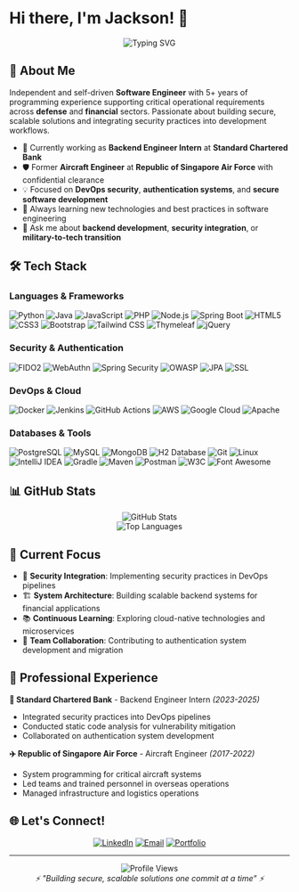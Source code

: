 # Hi there, I'm Jackson! 👋

<div align="center">
  <img src="https://readme-typing-svg.herokuapp.com?font=Fira+Code&pause=1000&color=00D9FF&center=true&vCenter=true&width=435&lines=Software+Engineer;Backend+Developer;DevOps+Enthusiast;Security-Focused+Developer" alt="Typing SVG" />
</div>

## 🚀 About Me

Independent and self-driven **Software Engineer** with 5+ years of programming experience supporting critical operational requirements across **defense** and **financial** sectors. Passionate about building secure, scalable solutions and integrating security practices into development workflows.

- 🔭 Currently working as **Backend Engineer Intern** at **Standard Chartered Bank**
- 🛡️ Former **Aircraft Engineer** at **Republic of Singapore Air Force** with confidential clearance
- 💡 Focused on **DevOps security**, **authentication systems**, and **secure software development**
- 🌱 Always learning new technologies and best practices in software engineering
- 💬 Ask me about **backend development**, **security integration**, or **military-to-tech transition**

## 🛠️ Tech Stack

### Languages & Frameworks
![Python](https://img.shields.io/badge/Python-3776AB?style=for-the-badge&logo=python&logoColor=white)
![Java](https://img.shields.io/badge/Java-ED8B00?style=for-the-badge&logo=openjdk&logoColor=white)
![JavaScript](https://img.shields.io/badge/JavaScript-F7DF1E?style=for-the-badge&logo=javascript&logoColor=black)
![PHP](https://img.shields.io/badge/PHP-777BB4?style=for-the-badge&logo=php&logoColor=white)
![Node.js](https://img.shields.io/badge/Node.js-43853D?style=for-the-badge&logo=node.js&logoColor=white)
![Spring Boot](https://img.shields.io/badge/Spring_Boot-6DB33F?style=for-the-badge&logo=spring-boot&logoColor=white)
![HTML5](https://img.shields.io/badge/HTML5-E34F26?style=for-the-badge&logo=html5&logoColor=white)
![CSS3](https://img.shields.io/badge/CSS3-1572B6?style=for-the-badge&logo=css3&logoColor=white)
![Bootstrap](https://img.shields.io/badge/Bootstrap-563D7C?style=for-the-badge&logo=bootstrap&logoColor=white)
![Tailwind CSS](https://img.shields.io/badge/Tailwind_CSS-38B2AC?style=for-the-badge&logo=tailwind-css&logoColor=white)
![Thymeleaf](https://img.shields.io/badge/Thymeleaf-005F0F?style=for-the-badge&logo=thymeleaf&logoColor=white)
![jQuery](https://img.shields.io/badge/jQuery-0769AD?style=for-the-badge&logo=jquery&logoColor=white)

### Security & Authentication
![FIDO2](https://img.shields.io/badge/FIDO2-FF6B35?style=for-the-badge&logo=fido-alliance&logoColor=white)
![WebAuthn](https://img.shields.io/badge/WebAuthn-4285F4?style=for-the-badge&logo=webauthn&logoColor=white)
![Spring Security](https://img.shields.io/badge/Spring_Security-6DB33F?style=for-the-badge&logo=springsecurity&logoColor=white)
![OWASP](https://img.shields.io/badge/OWASP-000000?style=for-the-badge&logo=owasp&logoColor=white)
![JPA](https://img.shields.io/badge/JPA-59666C?style=for-the-badge&logo=hibernate&logoColor=white)
![SSL](https://img.shields.io/badge/SSL-326CE5?style=for-the-badge&logo=letsencrypt&logoColor=white)

### DevOps & Cloud
![Docker](https://img.shields.io/badge/Docker-2496ED?style=for-the-badge&logo=docker&logoColor=white)
![Jenkins](https://img.shields.io/badge/Jenkins-D24939?style=for-the-badge&logo=jenkins&logoColor=white)
![GitHub Actions](https://img.shields.io/badge/GitHub_Actions-2088FF?style=for-the-badge&logo=github-actions&logoColor=white)
![AWS](https://img.shields.io/badge/AWS-232F3E?style=for-the-badge&logo=amazon-aws&logoColor=white)
![Google Cloud](https://img.shields.io/badge/Google_Cloud-4285F4?style=for-the-badge&logo=google-cloud&logoColor=white)
![Apache](https://img.shields.io/badge/Apache-D22128?style=for-the-badge&logo=apache&logoColor=white)

### Databases & Tools
![PostgreSQL](https://img.shields.io/badge/PostgreSQL-316192?style=for-the-badge&logo=postgresql&logoColor=white)
![MySQL](https://img.shields.io/badge/MySQL-4479A1?style=for-the-badge&logo=mysql&logoColor=white)
![MongoDB](https://img.shields.io/badge/MongoDB-4EA94B?style=for-the-badge&logo=mongodb&logoColor=white)
![H2 Database](https://img.shields.io/badge/H2-1021FF?style=for-the-badge&logo=h2&logoColor=white)
![Git](https://img.shields.io/badge/Git-F05032?style=for-the-badge&logo=git&logoColor=white)
![Linux](https://img.shields.io/badge/Linux-FCC624?style=for-the-badge&logo=linux&logoColor=black)
![IntelliJ IDEA](https://img.shields.io/badge/IntelliJ_IDEA-000000?style=for-the-badge&logo=intellij-idea&logoColor=white)
![Gradle](https://img.shields.io/badge/Gradle-02303A?style=for-the-badge&logo=gradle&logoColor=white)
![Maven](https://img.shields.io/badge/Maven-C71A36?style=for-the-badge&logo=apache-maven&logoColor=white)
![Postman](https://img.shields.io/badge/Postman-FF6C37?style=for-the-badge&logo=postman&logoColor=white)
![W3C](https://img.shields.io/badge/W3C-005A9C?style=for-the-badge&logo=w3c&logoColor=white)
![Font Awesome](https://img.shields.io/badge/Font_Awesome-339AF0?style=for-the-badge&logo=fontawesome&logoColor=white)

## 📊 GitHub Stats

<div align="center">
  <img src="https://github-readme-stats.vercel.app/api?username=Xenojack1000&show_icons=true&theme=tokyonight&count_private=true" alt="GitHub Stats" />
</div>

<div align="center">
  <img src="https://github-readme-stats.vercel.app/api/top-langs/?username=Xenojack1000&layout=compact&theme=tokyonight" alt="Top Languages" />
</div>

## 🎯 Current Focus

- 🔐 **Security Integration**: Implementing security practices in DevOps pipelines
- 🏗️ **System Architecture**: Building scalable backend systems for financial applications
- 📚 **Continuous Learning**: Exploring cloud-native technologies and microservices
- 🤝 **Team Collaboration**: Contributing to authentication system development and migration

## 💼 Professional Experience

**🏦 Standard Chartered Bank** - Backend Engineer Intern *(2023-2025)*
- Integrated security practices into DevOps pipelines
- Conducted static code analysis for vulnerability mitigation
- Collaborated on authentication system development

**✈️ Republic of Singapore Air Force** - Aircraft Engineer *(2017-2022)*
- System programming for critical aircraft systems
- Led teams and trained personnel in overseas operations
- Managed infrastructure and logistics operations

## 🌐 Let's Connect!

<div align="center">
  
[![LinkedIn](https://img.shields.io/badge/LinkedIn-0077B5?style=for-the-badge&logo=linkedin&logoColor=white)](https://linkedin.com/in/jackson-lim1/)
[![Email](https://img.shields.io/badge/Email-D14836?style=for-the-badge&logo=gmail&logoColor=white)](mailto:jacksonlim235@gmail.com)
[![Portfolio](https://img.shields.io/badge/Portfolio-000000?style=for-the-badge&logo=vercel&logoColor=white)](https://yourportfolio.com)

</div>

---

<div align="center">
  <img src="https://komarev.com/ghpvc/?username=Xenojack1000&color=blueviolet&style=flat-square&label=Profile+Views" alt="Profile Views" />
</div>

<div align="center">
  <i>⚡ "Building secure, scalable solutions one commit at a time" ⚡</i>
</div>
